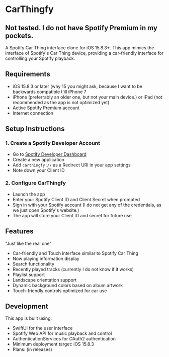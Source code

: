 # CarThingfy

## Not tested. I do not have Spotify Premium in my pockets.

A Spotify Car Thing interface clone for iOS 15.8.3+. This app mimics the interface of Spotify's Car Thing device, providing a car-friendly interface for controlling your Spotify playback.

## Requirements

- iOS 15.8.3 or later (why 15 you might ask, because I want to be backwards compatible t'ill iPhone 7
- iPhone (preferrably an older one, but not your main device.) or iPad (not recommended as the app is not optimized yet)
- Active Spotify Premium account
- Internet connection

## Setup Instructions

### 1. Create a Spotify Developer Account
   - Go to [Spotify Developer Dashboard](https://developer.spotify.com/dashboard/)
   - Create a new application
   - Add `carthingfy://` as a Redirect URI in your app settings
   - Note down your Client ID

### 2. Configure CarThingfy
   - Launch the app
   - Enter your Spotify Client ID and Client Secret when prompted
   - Sign in with your Spotify account (I do not get any of the credentials, as we just open Spotify's website.)
   - The app will store your Client ID and secret for future use

## Features

"Just like the real one"

- Car-friendly and Touch interface similar to Spotify Car Thing
- Now playing information display
- Search functionality
- Recently played tracks (currently I do not know if it works)
- Playlist support
- Landscape orientation support
- Dynamic background colors based on album artwork
- Touch-friendly controls optimized for car use

## Development

This app is built using:
- SwiftUI for the user interface
- Spotify Web API for music playback and control
- AuthenticationServices for OAuth2 authentication
- Minimum deployment target: iOS 15.8.3
- Plans: (in releases)
